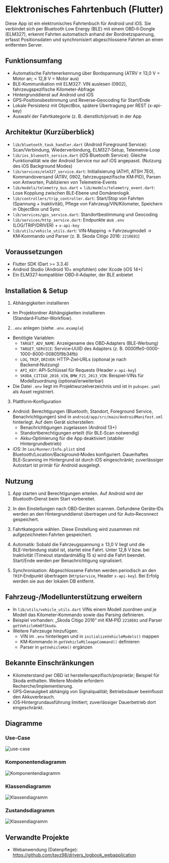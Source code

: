 # Elektronisches Fahrtenbuch (Flutter)

Diese App ist ein elektronisches Fahrtenbuch für Android und iOS. Sie verbindet sich per Bluetooth Low Energy (BLE) mit einem OBD‑II‑Dongle (ELM327), erkennt Fahrten automatisch anhand der Bordnetzspannung, erfasst Positionsdaten und synchronisiert abgeschlossene Fahrten an einen entfernten Server.

## Funktionsumfang

- Automatische Fahrtenerkennung über Bordspannung (ATRV ≥ 13,0 V = Motor an; < 12,8 V = Motor aus)
- BLE‑Kommunikation mit ELM327: VIN auslesen (0902), fahrzeugspezifische Kilometer‑Abfrage
- Hintergrunddienst auf Android und iOS
- GPS‑Positionsbestimmung und Reverse‑Geocoding für Start/Ende
- Lokale Persistenz mit ObjectBox, spätere Übertragung per REST (x-api-key)
- Auswahl der Fahrtkategorie (z. B. dienstlich/privat) in der App

## Architektur (Kurzüberblick)

- `lib/bluetooth_task_handler.dart` (Android Foreground Service): Scan/Verbindung, Wiederverbindung, ELM327‑Setup, Telemetrie‑Loop
- `lib/ios_blueooth_service.dart` (iOS Bluetooth Service): Gleiche Funktionalität wie der Android Service nur auf iOS angepasst. (Nutzung des iOS Background Modes)
- `lib/services/elm327_service.dart`: Initialisierung (ATH1, ATSH 7E0), Kommandoversand (ATRV, 0902, fahrzeugspezifische KM‑PID), Parsen von Antworten, Publizieren von Telemetrie‑Events
- `lib/models/telemetry_bus.dart` + `lib/models/telemetry_event.dart`: Lose Kopplung zwischen BLE‑Ebene und Domänenlogik
- `lib/controllers/trip_controller.dart`: Start/Stop von Fahrten (Spannung + Inaktivität), Pflege von Fahrzeug/VIN/Kilometer, Speichern in ObjectBox und Sync
- `lib/services/gps_service.dart`: Standortbestimmung und Geocoding
- `lib/services/http_service.dart`: Endpunkte aus `.env` (LOG/TRIP/DRIVER) + `x-api-key`
- `lib/utils/vehicle_utils.dart`: VIN‑Mapping → Fahrzeugmodell → KM‑Kommando und Parser (z. B. Skoda Citigo 2016: `2210E01`)

## Voraussetzungen

- Flutter SDK (Dart >= 3.3.4)
- Android Studio (Android 10+ empfohlen) oder Xcode (iOS 14+)
- Ein ELM327‑kompatibler OBD‑II‑Adapter, der BLE anbietet

## Installation & Setup

1) Abhängigkeiten installieren
- Im Projektordner Abhängigkeiten installieren (Standard‑Flutter‑Workflow).

2) `.env` anlegen (siehe `.env.example`)
- Benötigte Variablen:
  - `TARGET_ADV_NAME`: Anzeigename des OBD‑Adapters (BLE‑Werbung)
  - `TARGET_SERVICE`: Service‑UUID des Adapters (z. B. 0000ffe0-0000-1000-8000-00805f9b34fb)
  - `LOG`, `TRIP`, `DRIVER`: HTTP‑Ziel‑URLs (optional je nach Backend‑Nutzung)
  - `API_KEY`: API‑Schlüssel für Requests (Header `x-api-key`)
  - `SKODA_CITIGO_2016_VIN`, `BMW_F21_2013_VIN`: Beispiel‑VINs für Modellzuordnung (optional/erweiterbar)
- Die Datei `.env` liegt im Projektwurzelverzeichnis und ist in `pubspec.yaml` als Asset registriert.

3) Plattform‑Konfiguration
- Android: Berechtigungen (Bluetooth, Standort, Foreground Service, Benachrichtigungen) sind in `android/app/src/main/AndroidManifest.xml` hinterlegt. Auf dem Gerät sicherstellen:
  - Benachrichtigungen zugelassen (Android 13+)
  - Standortberechtigungen erteilt (für BLE‑Scan notwendig)
  - Akku‑Optimierung für die App deaktiviert (stabiler Hintergrundbetrieb)
- iOS: In `ios/Runner/Info.plist` sind Bluetooth/Location/Background‑Modes konfiguriert. Dauerhaftes BLE‑Scanning im Hintergrund ist durch iOS eingeschränkt; zuverlässiger Autostart ist primär für Android ausgelegt.

## Nutzung

1) App starten und Berechtigungen erteilen. Auf Android wird der Bluetooth‑Dienst beim Start vorbereitet.

2) In den Einstellungen nach OBD‑Geräten scannen. Gefundene Geräte‑IDs werden an den Hintergrunddienst übertragen und für Auto‑Reconnect gespeichert.

3) Fahrtkategorie wählen. Diese Einstellung wird zusammen mit aufgezeichneten Fahrten gespeichert.

4) Automatik: Sobald die Fahrzeugspannung ≥ 13,0 V liegt und die BLE‑Verbindung stabil ist, startet eine Fahrt. Unter 12,8 V bzw. bei Inaktivität (Timeout standardmäßig 15 s) wird die Fahrt beendet. Start/Ende werden per Benachrichtigung signalisiert.

5) Synchronisation: Abgeschlossene Fahrten werden periodisch an den `TRIP`‑Endpunkt übertragen (`HttpService`, Header `x-api-key`). Bei Erfolg werden sie aus der lokalen DB entfernt.

## Fahrzeug‑/Modellunterstützung erweitern

- In `lib/utils/vehicle_utils.dart` VINs einem Modell zuordnen und je Modell das Kilometer‑Kommando sowie das Parsing definieren.
- Beispiel vorhanden: „Skoda Citigo 2016“ mit KM‑PID `2210E01` und Parser `getVehicleKmOfSkoda`.
- Weitere Fahrzeuge hinzufügen:
  - VIN im `.env` hinterlegen und in `initializeVehicleModels()` mappen
  - KM‑Kommando in `getVehicleMileageCommand()` definieren
  - Parser in `getVehicleKm()` ergänzen

## Bekannte Einschränkungen

- Kilometerstand per OBD ist herstellerspezifisch/proprietär; Beispiel für Skoda enthalten. Weitere Modelle erfordern Recherche/Implementierung.
- GPS‑Genauigkeit abhängig von Signalqualität; Betriebsdauer beeinflusst den Akkuverbrauch.
- iOS‑Hintergrundausführung limitiert; zuverlässiger Dauerbetrieb dort eingeschränkt.


Diagramme 
------
### Use-Case
![use-case](./imgs/use-case.png)

### Komponentendiagramm
![Komponentendiagramm](./imgs/Komponentendiagramm.png)

### Klassendiagramm
![Klassendiagramm](./imgs/Klassendiagramm.png)

### Zustandsdiagramm
![Klassendiagramm](./imgs/Zustandsdiagramm.png)

Verwandte Projekte
------------------
- Webanwendung (Datenpflege): https://github.com/tayz98/drivers_logbook_webapplication
